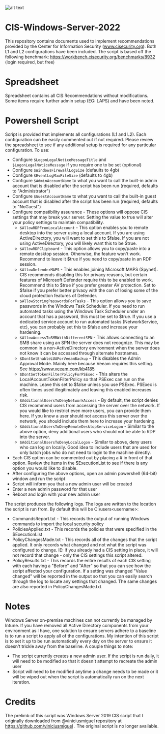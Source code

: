 ![alt text](https://github.com/eneerge/CIS-Windows-Server-2022/raw/main/hardening%20output.png?raw=true)

# CIS-Windows-Server-2022
This repository contains documents used to implement recommendations provided by the Center for Information Security (www.cisecurity.org). Both L1 and L2 configurations have been included. The script is based off the following benchmark: https://workbench.cisecurity.org/benchmarks/8932 (login required, but free)

# Spreadsheet
Spreadsheet contains all CIS Recommendations without modifications. Some items require further admin setup (EG: LAPS) and have been noted.

# Powershell Script
Script is provided that implements all configurations (L1 and L2). Each configuration can be easily commented out if not required. Please review the spreadsheet to see if any additional setup is required for any particular configuration.
To use:
- Configure `$LogonLegalNoticeMessageTitle` and `$LogonLegalNoticeMessage` if you require one to be set (optional)
- Configure `$WindowsFirewallLogSize` (defaults to 4gb)
- Configure `$EventLogMaxFileSize` (defaults to 4gb)
- Configure `$AdminAccountName` to what you want to call the built-in admin account that is disabled after the script has been run (required, defaults to "Administrator")
- Configure `$GuestAccountName` to what you want to call the built-in guest account that is disabled after the script has been run (required, defaults to "NoGuest")
- Configure compatibility assurance - These options will oppose CIS settings that may break your server. Setting the value to true will alter your policy settings to maintain compatibility.
  - `$AllowRDPFromLocalAccount` - This option enables you to remote desktop into the server using a local account. If you are using ActiveDirectory, you will want to set this to $false. If you are not using ActiveDirectory, you will likely want this to be $true.
  - `$AllowRDPClipboard` - This option allows you to copy/paste into a remote desktop session. Otherwise, the feature won't work. Recommend to leave it $true if you need to copy/paste in an RDP session.
  - `$AllowDefenderMAPS` - This enables joining Microsoft MAPS (Spynet). CIS recommends disabling this for privacy reasons, but certain features of Microsoft Defender require this to be enabled to work. Recommend this to $true if you prefer greater AV protection. Set to $false if you prefer better privacy with the con of losing some of the cloud protection features of Defender.
  - `$AllowStoringPasswordsForTasks` - This option allows you to save passwords in the Windows Task Scheduler. If you need to run automated tasks using the Windows Task Scheduler under an account that has a password, this must be set to $true. If you use a dedicated service account to run automated tasks (NetworkService, etc), you can probably set this to $false and increase your hardening.
  - `$AllowAccessToSMBWithDifferentSPN` - This allows connecting to an SMB share using an SPN the server does not recognize. This may be common in a non-ActiveDirectory environment when the server does not know it can be accessed through alternate hostnames.
  - `$DontSetEnableLUAForVeeamBackup` - This disables the Admin Approval Mode. Mainly here because Veeam requires this setting. See https://www.veeam.com/kb4185
  - `$DontSetTokenFilterPolicyForPSExec` - This alters the LocalAccountTokenFilterPolicy so that PSExec can run on the machine. Leave this set to $false unless you use PSExec. PSExec is often times used illegitimately and leaving this enabled increases risk.
  - `$AdditionalUsersToDenyNetworkAccess` - By default, the script denies CIS recommend users from accessing the server over the network. If you would like to restrict even more users, you can provide them here. If you know a user should not access this server over the network, you should include them here to increase your hardening.
  - `$AdditionalUsersToDenyRemoteDesktopServiceLogon` - Similar to the above option, deny additional users who should not be able to RDP into the server.
  - `$AdditionalUsersToDenyLocalLogon` - Similar to above, deny users who can log on locally. Good idea to include users that are used for only batch jobs who do not need to login to the machine directly.
- Each CIS option can be commented out by placing a # in front of that option. Review the items in the $ExecutionList to see if there is any option you would like to disable.
- After configuring the above options, open an admin powershell (64-bit) window and run the script
- Script will inform you that a new admin user will be created
- Enter a new admin password for that user
- Reboot and login with your new admin user

The script produces the following logs. The logs are written to the location the script is run from. By default this will be C:\users\<username>:
- CommandsReport.txt - This records the output of running Windows commands to import the local security policy
- PoliciesApplied.txt - This records the policies that were specified in the $ExecutionList
- PolicyChangesMade.txt - This records all of the changes that the script applied. It only records what changed and not what the script was configured to change. IE: If you already had a CIS setting in place, it will not record that change - only the CIS settings this script altered.
- PolicyResults.txt - This records the entire results of each CIS setting with each having a "Before" and "After" so that you can see how the script affected your configuration. If a setting was changed "Value changed" will be reported in the output so that you can easily search through the log to locate any settings that changed. The same changes are also reported in PolicyChangesMade.txt.

# Notes
Windows Server on-premise machines can not currently be managed by Intune. If you have removed all Active Directory components from your environment as I have, one solution to ensure servers adhere to a baseline is to run a script to apply all of the configurations. My intention of this script is to set it up to be run automatically every day on the server to ensure it doesn't trickle away from the baseline. A couple things to note:
- The script currently creates a new admin user. If the script is run daily, it will need to be modified so that it doesn't attempt to recreate the admin user
- Script will need to be modified anytime a change needs to be made or it will be wiped out when the script is automatically run on the next iteration.

# Credits
The prelimb of this script was Windows Server 2019 CIS script that I originally downloaded from @viniciusmiguel repository at https://github.com/viniciusmiguel . The original script is no longer available.
